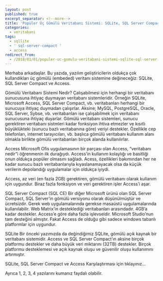 ```yaml
---
layout: post
published: true
excerpt_separator: <!--more-->
title: 'Popüler Üç Gömülü Veritabanı Sistemi: SQLite, SQL Server Compact ve Access'
categories:
  - veritabani
tags:
  - sqllite
  - ' sql-server-compact '
  - access
redirect_from:
  - /2018/01/01/populer-uc-gomulu-veritabani-sistemi-sqlite-sql-server-compact-ve-access/    
---
```

Merhaba arkadaşlar. Bu yazıda, yazılım geliştiricilerin oldukça çok kullandıkları üç gömülü (embeded) veritanı sistemine değineceğiz: SQLite, SQL Server Compact ve Access.

<!--more-->

Gömülü Veritabanı Sistemi Nedir?
Çalışabilmesi için herhangi bir veritabanı sunucusuna ihtiyaç duymayan veritabanı sistemleridir. Örneğin SQLite, Microsoft Access, SQL Server Compact, vb. veritabanları herhangi bir sunucuya ihtiyaç duymadan çalışırlar. Aksine; MySQL, PostgreSQL, Oracle, SQL Server, Sybse, vb. veritabanları ise çalışabilmek için veritabanı sunucusuna ihtiyaç duyarlar. Gömülü veritabanı sistemleri, sunucu gerektiren veritabanı sistmleri kadar fonksiyon ihtiva etmezler ve kısıtlı büyüklükteki (sunucu bazlı veritabanına göre) veriyi destekler. Özellikle cep telefonları, internet tarayıcıları, vb. başlıca gömülü veritabanı kullanım alanı olmakla birlikte gömülü veritabanları birçok alanda kullanılırlar.

Access
Microsoft Ofis uygulamasının bir parçası olan Access, “veritabanı nedir”i öğrenmenin ilk durağıydı. Access’in kullanım kolaylığı ve basitliği onun oldukça popüler olmasını sağladı. Acess, özellikleri bakımından her ne kadar sunucu bazlı veritabanlarıyla kıyaslanamayacak olsa da küçük verilerin depolandığı uygulamalar için oldukça iyiydi.

Access, az veri (en fazla 2GB)  gerektiren, gömülü veritabanı olarak  kullanım için uygundur. Biraz fazla fonksiyon ve veri gerektiren işler Access’i aşar.

SQL Server Compact (SQL CE)
Bir diğer Microsoft ürünü olan SQL Server Compact, SQL Server’in  gömülü versiyonu olarak düşünülmüştür ve ücretsizdir. Gerek web uygulamalarında gerekse masaüstü uygulamalarında kullanılabilir. Web Matrix’in desteklediği veritabanları arasındadır. 4GB’a kadar destekler. Access’e göre daha fazla işlevseldir. Microsoft Studio’nun tam desteğini almıştır. Fakat Access de olduğu gibi sadece windows tabanlı platformlar için uygundur.

SQLite
Bir önceki yazımızda da değindiğimiz SQLite, gömülü açık kaynak bir veritabanı sistemidir. Access ve SQL Server Compact’ın aksine birçok platformu destekler ve daha büyük veri miktarını (32TB) destekler. Birçok platformu desteklemesi ve açık kaynak oluşu ve güvenilir oluşu kullanımını artırmıştır.

SQLite, SQL Server Compact ve Access Karşılaştırması için tıklayınız…

Ayrıca 1, 2, 3, 4 yazılarını kumanız faydalı olabilir.
